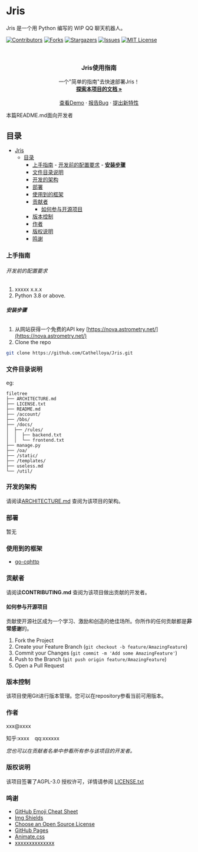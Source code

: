 

# Jris

Jris 是一个用 Python 编写的 WIP QQ 聊天机器人。

<!-- PROJECT SHIELDS -->

[![Contributors][contributors-shield]][contributors-url]
[![Forks][forks-shield]][forks-url]
[![Stargazers][stars-shield]][stars-url]
[![Issues][issues-shield]][issues-url]
[![MIT License][license-shield]][license-url]


<!-- PROJECT LOGO -->
<br />


  <h3 align="center">Jris使用指南</h3>
  <p align="center">
    一个"简单的指南"去快速部署Jris！
    <br />
    <a href="https://github.com/Cathelloya/Jris"><strong>探索本项目的文档 »</strong></a>
    <br />
    <br />
    <a href="https://github.com/Cathelloya/Jris">查看Demo</a>
    ·
    <a href="https://github.com/Cathelloya/Jris/issues">报告Bug</a>
    ·
    <a href="https://github.com/Cathelloya/Jris/issues">提出新特性</a>
  </p>

</p>


 本篇README.md面向开发者
 
## 目录

- [Jris](#jris)
  - [目录](#目录)
    - [上手指南](#上手指南)
          - [开发前的配置要求](#开发前的配置要求)
          - [**安装步骤**](#安装步骤)
    - [文件目录说明](#文件目录说明)
    - [开发的架构](#开发的架构)
    - [部署](#部署)
    - [使用到的框架](#使用到的框架)
    - [贡献者](#贡献者)
      - [如何参与开源项目](#如何参与开源项目)
    - [版本控制](#版本控制)
    - [作者](#作者)
    - [版权说明](#版权说明)
    - [鸣谢](#鸣谢)

### 上手指南


###### 开发前的配置要求

1. xxxxx x.x.x
2. Python 3.8 or above.

###### **安装步骤**

1. 从网站获得一个免费的API key [https://nova.astrometry.net/](https://nova.astrometry.net/)
2. Clone the repo

```sh
git clone https://github.com/Cathelloya/Jris.git
```

### 文件目录说明
eg:

```
filetree 
├── ARCHITECTURE.md
├── LICENSE.txt
├── README.md
├── /account/
├── /bbs/
├── /docs/
│  ├── /rules/
│  │  ├── backend.txt
│  │  └── frontend.txt
├── manage.py
├── /oa/
├── /static/
├── /templates/
├── useless.md
└── /util/

```





### 开发的架构 

请阅读[ARCHITECTURE.md](https://github.com/Cathelloya/Jris/blob/master/ARCHITECTURE.md) 查阅为该项目的架构。

### 部署

暂无

### 使用到的框架

- [go-cqhttp](https://github.com/Mrs4s/go-cqhttp)


### 贡献者

请阅读**CONTRIBUTING.md** 查阅为该项目做出贡献的开发者。

#### 如何参与开源项目

贡献使开源社区成为一个学习、激励和创造的绝佳场所。你所作的任何贡献都是**非常感谢**的。


1. Fork the Project
2. Create your Feature Branch (`git checkout -b feature/AmazingFeature`)
3. Commit your Changes (`git commit -m 'Add some AmazingFeature'`)
4. Push to the Branch (`git push origin feature/AmazingFeature`)
5. Open a Pull Request



### 版本控制

该项目使用Git进行版本管理。您可以在repository参看当前可用版本。

### 作者

xxx@xxxx

知乎:xxxx  &ensp; qq:xxxxxx    

 *您也可以在贡献者名单中参看所有参与该项目的开发者。*

### 版权说明

该项目签署了AGPL-3.0 授权许可，详情请参阅 [LICENSE.txt](https://github.com/Cathelloya/Jris/blob/master/LICENSE.txt)

### 鸣谢


- [GitHub Emoji Cheat Sheet](https://www.webpagefx.com/tools/emoji-cheat-sheet)
- [Img Shields](https://shields.io)
- [Choose an Open Source License](https://choosealicense.com)
- [GitHub Pages](https://pages.github.com)
- [Animate.css](https://daneden.github.io/animate.css)
- [xxxxxxxxxxxxxx](https://connoratherton.com/loaders)

<!-- links -->
[your-project-path]:Cathelloya/Jris
[contributors-shield]: https://img.shields.io/github/contributors/Cathelloya/Jris.svg?style=flat-square
[contributors-url]: https://github.com/Cathelloya/Jris/graphs/contributors
[forks-shield]: https://img.shields.io/github/forks/Cathelloya/Jris.svg?style=flat-square
[forks-url]: https://github.com/Cathelloya/Jris/network/members
[stars-shield]: https://img.shields.io/github/stars/Cathelloya/Jris.svg?style=flat-square
[stars-url]: https://github.com/Cathelloya/Jris/stargazers
[issues-shield]: https://img.shields.io/github/issues/Cathelloya/Jris.svg?style=flat-square
[issues-url]: https://img.shields.io/github/issues/Cathelloya/Jris.svg
[license-shield]: https://img.shields.io/github/license/Cathelloya/Jris.svg?style=flat-square
[license-url]: https://github.com/Cathelloya/Jris/blob/master/LICENSE.txt
[linkedin-shield]: https://img.shields.io/badge/-LinkedIn-black.svg?style=flat-square&logo=linkedin&colorB=555




